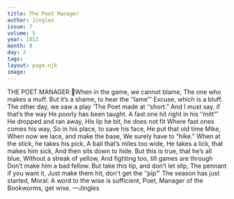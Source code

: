 ```yaml
---
title: The Poet Manager
author: Jingles
issue: 7
volume: 5
year: 1913
month: 8
day: 2
tags:
layout: page.njk
image:
---
```

THE POET MANAGER When in the game, we cannot blame, The one who makes a muff. But it’s a shame, to hear the ‘‘lame”’ Excuse, which is a bluff. The other day, we saw a play ‘The Poet made at ‘‘short.” And I must say, if that’s the way He poorly has been taught. A fast one hit right in his ‘‘mitt”’ He dropped and ran away, His lip he bit, he does not fit Where fast ones comes his way, So in his place, to save his face, He put that old time Mike, When now we lace, and make the base, We surely have to “hike.” When at the stick, he takes his pick, A ball that’s miles too wide, He takes a lick, that makes him sick, And then sits down to hide. But this is true, that he’s all blue, Without a streak of yellow, And fighting too, till games are through Don’t make him a bad fellow. But take this tip, and don’t let slip, The pennant if you want it, Just make them hit, don't get the ‘‘pip”’ The season has just started, Moral: A word to the wise is sufficient, Poet, Manager of the Bookworms, get wise. —Jingles 
